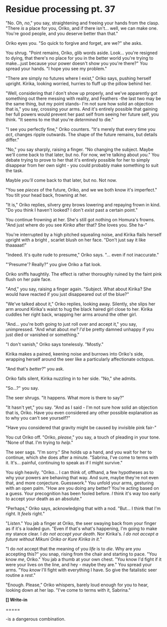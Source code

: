 # Residue processing pt. 37

"No. Oh, *no*," you say, straightening and freeing your hands from the clasp. "There *is* a place for you, Oriko, and if there isn't... well, we can make one. You're good people, and you deserve better than that."

Oriko eyes you. "So quick to forgive and forget, are we?" she asks.

You shrug. "Point remains, Oriko, glib words aside. Look... you're resigned to dying, that there's no place for you in the better world you're trying to make...just because your power doesn't show you you're there?" You spread your hands. "I hope you see my problem."

"There are simply no futures where I exist," Oriko says, pushing herself upright. Kirika, looking worried, hurries to fluff up the pillow behind her.

"Well, considering that *I* don't show up properly, and we've apparently got something out there messing with reality, and Feathers -the last two may be the same thing, but my point stands- I'm not sure how solid an objection that is," you say, crossing your arms. And it's entirely possible that gaining her full powers would prevent her past self from seeing her future self, you think. "It seems to me that you're *determined* to die."

"I see you perfectly fine," Oriko counters. "It's merely that every time you *act*, changes ripple outwards. The shape of the future remains, but details differ."

"No," you say sharply, raising a finger. "No changing the subject. Maybe we'll come back to that later, but no. For now, we're talking about *you*." You debate trying to prove to her that it's entirely possible for her to simply disappear from her own sight - you could probably make something to suit the task.

Mayble *you'll* come back to that later, but no. Not now.

"You see *pieces* of the future, Oriko, and we we both know it's imperfect." You tilt your head back, frowning at her.

"It is," Oriko replies, silvery grey brows lowering and repaying frown in kind. "Do you think I haven't looked? I don't *exist* past a certain point."

You continue frowning at her. She's still got nothing on Homura's frowns. "And just where do you see *Kirika* after that? She loves you. She ha-"

You're interrupted by a high pitched squealing noise, and Kirika flails herself upright with a bright , scarlet blush on her face. "Don't just say it like thaaaaat!"

"Indeed. It's quite rude to presume," Oriko says. "... even if not inaccurate."

"'Presume'? Really?" you give Oriko a flat look.

Oriko sniffs haughtily. The effect is rather thoroughly ruined by the faint pink flush on her pale face.

"*And*," you say, raising a finger again. "Subject. What about Kirika? She would have reacted if you just disappeared out of the blue?"

"We've talked about it," Oriko replies, looking away. Silently, she slips her arm around Kirika's waist to hug the black haired girl close to her. Kirika cuddles her right back, wrapping her arms around the other girl.

"And... you're both going to just roll over and accept it," you say, unimpressed. "And what about *me*? *I'd* be pretty damned unhappy if you just died or vanished or something."

"I don't vanish," Oriko says tonelessly. "Mostly."

Kirika makes a pained, keening noise and burrows into Oriko's side, wrapping herself around the seer like a particularly affectionate octopus.

"And that's *better?*" you ask.

Oriko falls silent, Kirika nuzzling in to her side. "No," she admits.

"So...?" you say.

The seer shrugs. "It happens. What more is there to say?"

"It hasn't yet," you say. "And as I said - I'm not sure how solid an objection that is, Oriko. Have you even considered any other possible explanation as to why you can't see yourself?"

"Have you considered that gravity might be caused by invisible pink fair-"

You cut Oriko off. "Oriko, *please*," you say, a touch of pleading in your tone. "None of that. I'm trying to *help*."

The seer sags. "I'm sorry." She holds up a hand, and you wait for her to continue, which she does after a minute. "Sabrina, I've come to terms with it. It's... painful, continuing to speak as if I might survive."

You sigh heavily. "Oriko... I can think of, offhand, a few hypotheses as to why your powers are behaving that way. And sure, maybe they're not even that, and more conjecture. Guesswork." You unfold your arms, gesturing with an open palm. "How are you doing any better? You're acting based on a guess. Your precognition has been fooled before. *I* think it's way too early to accept your death as an absolute."

"Perhaps," Oriko says, acknowledging that with a nod. "But... I think that I'm right. It *feels* right."

"*Listen*." You jab a finger at Oriko, the seer swaying back from your finger as if it's a loaded gun. "Even if that's what's happening, I'm going to make *my* stance clear. I *do not accept your death*. Nor Kirika's. *I do not accept a future without Mikuni Oriko or Kure Kirika in it.*"

"I do *not* accept that the meaning of you *life* is to *die*. Why are *you* accepting this?" you snap, rising from the chair and starting to pace. "You know *me*, Oriko." You jab a thumb at your own chest. "You know I'd fight if it were your lives on the line, and hey - maybe they are." You spread your arms. "You *know* I'll fight with everything I have. So give the fatalistic seer routine a *rest*."

"Enough. Please," Oriko whispers, barely loud enough for you to hear, looking down at her lap. "I've come to terms with it, Sabrina."

**\[] Write-in**

\=====​

\-is a dangerous combination.
